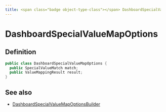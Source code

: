 ```yaml
---
title: <span class="badge object-type-class"></span> DashboardSpecialValueMapOptions
---
```

# <span class="badge object-type-class"></span> DashboardSpecialValueMapOptions

## Definition

```java
public class DashboardSpecialValueMapOptions {
  public SpecialValueMatch match;
  public ValueMappingResult result;
}
```
## See also

 * <span class="badge builder"></span> [DashboardSpecialValueMapOptionsBuilder](./builder-DashboardSpecialValueMapOptionsBuilder.md)
